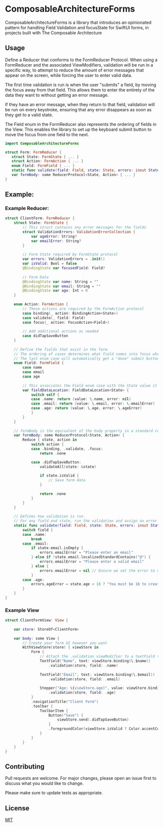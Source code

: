 # ComposableArchitectureForms

ComposableArchitectureForms is a library that introduces an opinionated pattern for handling Field Validation and focusState for SwiftUI forms, in projects built with The Composable Architecture

## Usage

Define a Reducer that conforms to the FormReducer Protocol. When using a FormReducer and the associated ViewModifiers, validation will be run in a specific way, to attempt to reduce the amount of error messages that appear on the screen, while forcing the user to enter valid data.

The first time validation is run is when the user "submits" a field, by moving the focus away from that field. This allows them to enter the entirety of the data they want to without getting an error message.

If they have an error message, when they return to that field, validation will be run on every keystroke, ensuring that any error disappears as soon as they get to a valid state.

The Field enum in the FormReducer also represents the ordering of fields in the View. This enables the library to set up the keyboard submit button to move the focus from one field to the next.

```swift
import ComposableArchitectureForms

struct Form: FormReducer {
   struct State: FormState { ... }
   struct Action: FormAction { ... }
   enum Field: FormField { ... }
   static func validate(field: Field, state: State, errors: inout State.ValidationErrors) { ... }
   var formBody: some ReducerProtocol<State, Action> { ... }
}
```



## Example:
### Example Reducer:
```swift 
struct ClientForm: FormReducer {
    struct State: FormState {
        // This struct contains any error messages for the fields
        struct ValidationErrors: ValidationErrorCollection {
            var ageError: String?
            var emailError: String?
        }
        
        // Form State required by FormState protocol
        var errors: ValidationErrors = .init()
        var isValid: Bool = false
        @BindingState var focusedField: Field?
        
        // Form Data
        @BindingState var name: String = ""
        @BindingState var email: String = ""
        @BindingState var age: Int = 0
    }
    
    enum Action: FormAction {
        // These actions are required by the FormAction protocol
        case binding(_ action: BindingAction<State>)
        case validate(_ field: Field)
        case focus(_ action: FocusAction<Field>)
        
        // Add additional actions as needed
        case didTapSaveButton
    }
    
    // Define the fields that exist in the form.
    // The ordering of cases determines what field comes into focus when the "next" button is tapped on the keyboard
    // The last enum case will automatically get a "done" submit button instead of "next"
    enum Field: FormField {
        case name
        case email
        case age
        
        // This associates the Field enum case with the State value it represents, and it's (optional) error message
        var fieldDataLocation: FieldDataLocation<State> {
            switch self {
            case .name: return (value: \.name, error: nil)
            case .email: return (value: \.email, error: \.emailError)
            case .age: return (value: \.age, error: \.ageError)
            }
        }
    }
    
    // formBody is the equivalent of the body property in a standard reducer, but includes the validation, focus and binding reducers required to drive the form
    var formBody: some ReducerProtocol<State, Action> {
        Reduce { state, action in
            switch action {
            case .binding, .validate, .focus:
                return .none

            case .didTapSaveButton:
                validateAll(state: &state)
                
                if state.isValid {
                    // Save form data
                }
                
                return .none
            }
        }
    }
    
    // Defines how validation is run.
    // For any field and state, run the validation and assign an error message to the ValidationErrorCollection
    static func validate(field: Field, state: State, errors: inout State.ValidationErrors) {
        switch field {
        case .name:
            break
        case .email:
            if state.email.isEmpty {
                errors.emailError = "Please enter an email"
            } else if !state.email.localizedStandardContains("@") {
                errors.emailError = "Please enter a valid email"
            } else {
                errors.emailError = nil // Ensure we set the error to nil if the field is valid
            }
        case .age:
            errors.ageError = state.age < 18 ? "You must be 18 to create an account" : nil
        }
    }
}
```
### Example View
```swift
struct ClientFormView: View {
    
    var store: StoreOf<ClientForm>
    
    var body: some View {
        // Create your form UI however you want
        WithViewStore(store) { viewStore in
            Form {
                // Attach the .validation viewModifier to a textField to associate an input with its FormReducer.Field
                TextField("Name", text: viewStore.binding(\.$name))
                    .validation(store, field: .name)
                
                TextField("Email", text: viewStore.binding(\.$email))
                    .validation(store, field: .email)
                
                Stepper("Age: \(viewStore.age)", value: viewStore.binding(\.$age))
                    .validation(store, field: .age)
            }
            .navigationTitle("Client Form")
            .toolbar {
                ToolbarItem {
                    Button("Save") {
                        viewStore.send(.didTapSaveButton)
                    }
                    .foregroundColor(viewStore.isValid ? Color.accentColor : .gray) // You may disable the button with this property, but changing the color allows the user to still tap it and see all of their failed validation
                }
            }
        }
    }
}
```

## Contributing

Pull requests are welcome. For major changes, please open an issue first
to discuss what you would like to change.

Please make sure to update tests as appropriate.

## License

[MIT](https://choosealicense.com/licenses/mit/)
